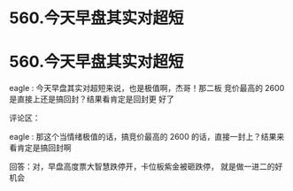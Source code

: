 # 560.今天早盘其实对超短

# 560.今天早盘其实对超短

eagle : 今天早盘其实对超短来说，也是极值啊，杰哥！那二板 竞价最高的 2600 是直接上还是搞回封？结果看肯定是回封更 好了

评论区：

eagle : 那这个当情绪极值的话，搞竞价最高的 2600 的话，直接一封上？结果来看肯定是搞回封啊

回答：对，早盘高度票大智慧跌停开，卡位板紫金被砸跌停， 就是做一进二的好机会